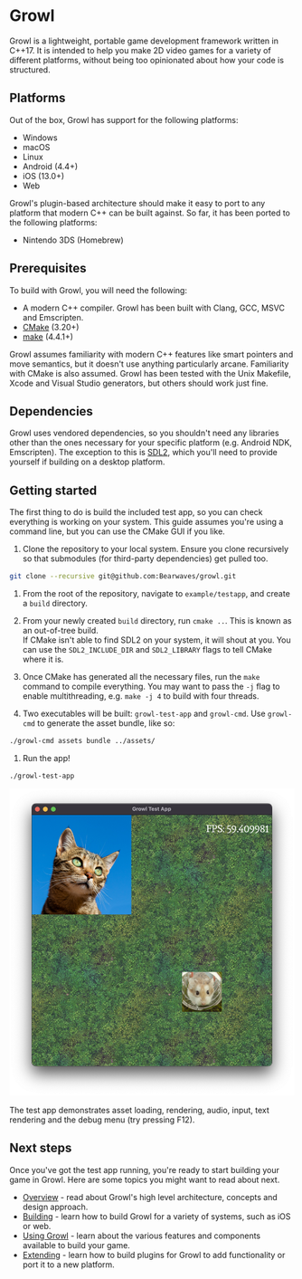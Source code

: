 # Growl

Growl is a lightweight, portable game development framework written in C++17.
It is intended to help you make 2D video games for a variety of different
platforms, without being too opinionated about how your code is structured.

## Platforms

Out of the box, Growl has support for the following platforms:

- Windows
- macOS
- Linux
- Android (4.4+)
- iOS (13.0+)
- Web

Growl's plugin-based architecture should make it easy to port to any platform
that modern C++ can be built against. So far, it has been ported to the
following platforms:

- Nintendo 3DS (Homebrew)

## Prerequisites

To build with Growl, you will need the following:

- A modern C++ compiler. Growl has been built with Clang, GCC, MSVC and
Emscripten.
- [CMake](https://formulae.brew.sh/formula/cmake) (3.20+)
- [make](https://formulae.brew.sh/formula/make) (4.4.1+)

Growl assumes familiarity with modern C++ features like smart pointers and  move
semantics, but it doesn't use anything particularly arcane. Familiarity with
CMake is also assumed. Growl has been tested with the Unix Makefile, Xcode and
Visual Studio generators, but others should work just fine.

## Dependencies

Growl uses vendored dependencies, so you shouldn't need any libraries other
than the ones necessary for your specific platform (e.g. Android NDK,
Emscripten). The exception to this is [SDL2](
https://www.libsdl.org/
), which you'll need to provide yourself if building on a desktop platform.

## Getting started

The first thing to do is build the included test app, so you can check
everything is working on your system. This guide assumes you're using a command
line, but you can use the CMake GUI if you like.

1. Clone the repository to your local system. Ensure you clone recursively so
that submodules (for third-party dependencies) get pulled too.
```bash
git clone --recursive git@github.com:Bearwaves/growl.git
```

1. From the root of the repository, navigate to `example/testapp`, and create
a `build` directory.

1. From your newly created `build` directory, run `cmake ..`. This is known as
an out-of-tree build.  
If CMake isn't able to find SDL2 on your system, it will shout at you. You
can use the `SDL2_INCLUDE_DIR` and `SDL2_LIBRARY` flags to tell CMake where it
is.

1. Once CMake has generated all the necessary files, run the `make` command to
compile everything. You may want to pass the `-j` flag to enable multithreading,
e.g. `make -j 4` to build with four threads.

1. Two executables will be built: `growl-test-app` and `growl-cmd`. Use
`growl-cmd` to generate the asset bundle, like so:
```bash
./growl-cmd assets bundle ../assets/
```

1. Run the app!
```bash
./growl-test-app
```
![testapp](_media/testapp.png)

The test app demonstrates asset loading, rendering, audio, input, text
rendering and the debug menu (try pressing F12).

## Next steps 

Once you've got the test app running, you're ready to start building your game
in Growl. Here are some topics you might want to read about next.

- [Overview](/overview) - read about Growl's high level architecture, concepts
and design approach.
- [Building](/building) - learn how to build Growl for a variety of systems,
such as iOS or web.
- [Using Growl](/using) - learn about the various features and components
available to build your game.
- [Extending](/extending) - learn how to build plugins for Growl to add
functionality or port it to a new platform.
